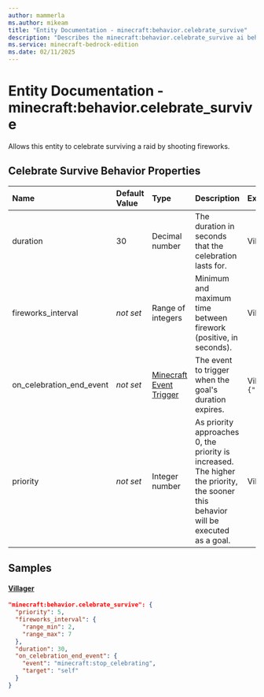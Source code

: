 ```yaml
---
author: mammerla
ms.author: mikeam
title: "Entity Documentation - minecraft:behavior.celebrate_survive"
description: "Describes the minecraft:behavior.celebrate_survive ai behavior component"
ms.service: minecraft-bedrock-edition
ms.date: 02/11/2025 
---
```


# Entity Documentation - minecraft:behavior.celebrate_survive

Allows this entity to celebrate surviving a raid by shooting fireworks.


## Celebrate Survive Behavior Properties

|Name       |Default Value |Type |Description |Example Values |
|:----------|:-------------|:----|:-----------|:------------- |
| duration | 30 | Decimal number | The duration in seconds that the celebration lasts for. | Villager: `30` | 
| fireworks_interval | *not set* | Range of integers | Minimum and maximum time between firework (positive, in seconds). | Villager: `{"range_min":2,"range_max":7}` | 
| on_celebration_end_event | *not set* | [Minecraft Event Trigger](../Definitions/NestedTables/triggers.md) | The event to trigger when the goal's duration expires. | Villager: `{"event":"minecraft:stop_celebrating","target":"self"}` | 
| priority | *not set* | Integer number | As priority approaches 0, the priority is increased. The higher the priority, the sooner this behavior will be executed as a goal. | Villager: `5` | 

## Samples

#### [Villager](https://github.com/Mojang/bedrock-samples/tree/preview/behavior_pack/entities/villager.json)


```json
"minecraft:behavior.celebrate_survive": {
  "priority": 5,
  "fireworks_interval": {
    "range_min": 2,
    "range_max": 7
  },
  "duration": 30,
  "on_celebration_end_event": {
    "event": "minecraft:stop_celebrating",
    "target": "self"
  }
}
```
